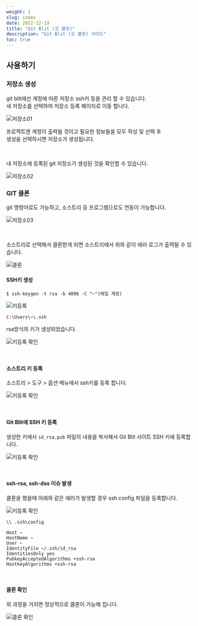 ```yaml
---
weight: 1
slug: index
date: 2022-12-19
title: "Git Blit (깃 블릿)"
description: "Git Blit (깃 블릿) 가이드"
toc: true
---
```



## 사용하기

### 저장소 생성

git blit에선 계정에 따른 저장소 ssh키 등을 관리 할 수 있습니다.
<br>새 저장소를 선택하여 저장소 등록 페이지로 이동 합니다.

![저장소01](/docs/etc/git/gitblit/01.png)

프로젝트엔 계정이 출력될 것이고 필요한 정보들을 모두 작성 및 선택 후
<br>생성을 선택하시면 저장소가 생성됩니다.

<br>

내 저장소에 등록된 git 저장소가 생성된 것을 확인할 수 있습니다.

![저장소02](/docs/etc/git/gitblit/02.png)


### GIT 클론

git 명령어로도 가능하고, 소스트리 등 프로그램으로도 연동이 가능합니다.

![저장소03](/docs/etc/git/gitblit/03.png)

<br>

소스트리로 선택해서 클론받게 되면 소스트리에서 위와 같이 에러 로그가 출력될 수 있습니다.

![클론](/docs/etc/git/gitblit/04.png)


#### SSH키 생성

```
$ ssh-keygen -t rsa -b 4096 -C "~"(메일 계정)
```

![키등록](/docs/etc/git/gitblit/05.png)

```
C:\Users\~\.ssh
```

rsa방식의 키가 생성되었습니다.

![키등록 확인](/docs/etc/git/gitblit/06.png)

<br>

#### 소스트리 키 등록

소스트리 > 도구 > 옵션
메뉴에서 ssh키를 등록 합니다.

![키등록 확인](/docs/etc/git/gitblit/07.png)

<br>

#### Git Blit에 SSH 키 등록

생성한 키에서 `id_rsa.pub` 파일의 내용을 복사해서 Git Blit 사이트 SSH 키에 등록합니다.

![키등록 확인](/docs/etc/git/gitblit/08.png)

<br>

#### ssh-rsa, ssh-dss 이슈 발생

클론을 했을때 아래와 같은 에러가 발생할 경우 ssh config 파일을 등록합니다.

![키등록 확인](/docs/etc/git/gitblit/09.png)

```
\\ .ssh\config

Host ~
HostName ~
User ~
IdentityFile ~/.ssh/id_rsa
IdentitiesOnly yes
PubkeyAcceptedAlgorithms +ssh-rsa
HostkeyAlgorithms +ssh-rsa
```

<br>

#### 클론 확인

위 과정을 거치면 정상적으로 클론이 가능해 집니다.

![클론 확인](/docs/etc/git/gitblit/10.png)